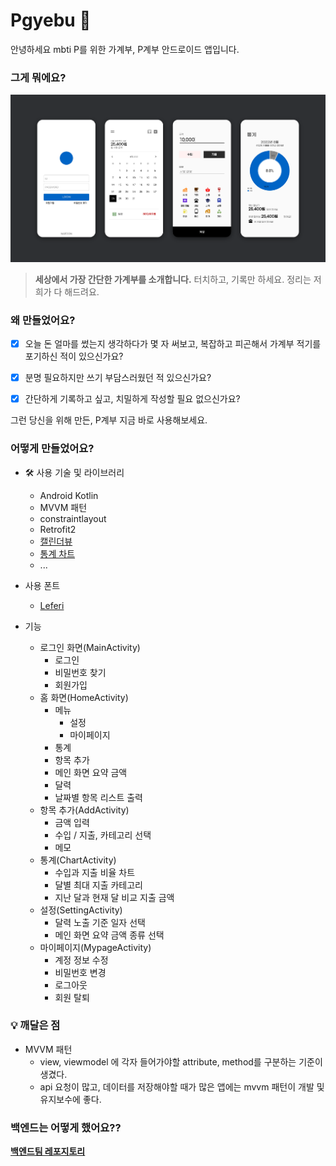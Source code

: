 # Pgyebu 📝
안녕하세요 mbti P를 위한 가계부, P계부 안드로이드 앱입니다.

### 그게 뭐에요?
<img src="https://github.com/heojungeun/Pgyebu/blob/main/capture.png" />

> **세상에서 가장 간단한 가계부를 소개합니다.** 터치하고, 기록만 하세요. 정리는 저희가 다 해드려요.

### 왜 만들었어요?
- [x] 오늘 돈 얼마를 썼는지 생각하다가 몇 자 써보고, 복잡하고 피곤해서 가계부 적기를 포기하신 적이 있으신가요?

- [x] 분명 필요하지만 쓰기 부담스러웠던 적 있으신가요?

- [x] 간단하게 기록하고 싶고, 치밀하게 작성할 필요 없으신가요?

그런 당신을 위해 만든, P계부 지금 바로 사용해보세요.

### 어떻게 만들었어요?
- 🛠️ 사용 기술 및 라이브러리
  - Android Kotlin
  - MVVM 패턴
  - constraintlayout
  - Retrofit2
  - [캘린더뷰](https://github.com/prolificinteractive/material-calendarview)
  - [통계 차트](https://github.com/PhilJay/MPAndroidChart)
  - ...

- 사용 폰트
  - [Leferi](http://leferitype.com/)
  
- 기능
  - 로그인 화면(MainActivity)
    - 로그인
    - 비밀번호 찾기
    - 회원가입
  - 홈 화면(HomeActivity)
    - 메뉴
      - 설정
      - 마이페이지
    - 통계
    - 항목 추가
    - 메인 화면 요약 금액
    - 달력
    - 날짜별 항목 리스트 출력
  - 항목 추가(AddActivity)
    - 금액 입력
    - 수입 / 지출, 카테고리 선택
    - 메모
  - 통계(ChartActivity)
    - 수입과 지출 비율 차트
    - 달별 최대 지출 카테고리
    - 지난 달과 현재 달 비교 지출 금액
  - 설정(SettingActivity)
    - 달력 노출 기준 일자 선택
    - 메인 화면 요약 금액 종류 선택
  - 마이페이지(MypageActivity)
    - 계정 정보 수정
    - 비밀번호 변경
    - 로그아웃
    - 회원 탈퇴

### 💡 깨달은 점
- MVVM 패턴
    - view, viewmodel 에 각자 들어가야할 attribute, method를 구분하는 기준이 생겼다.
    - api 요청이 많고, 데이터를 저장해야할 때가 많은 앱에는 mvvm 패턴이 개발 및 유지보수에 좋다.

### 백엔드는 어떻게 했어요??
**[백엔드팀 레포지토리](https://github.com/charmdong/account-book)**
